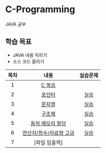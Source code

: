 # C-Programming
JAVA 공부

## 학습 목표
- JAVA 내용 익히기
- 소스 코드 올리기

| 목차 | 내용 | 실습문제 |
|:---:|:---:|:---:|
| 1 |  [C 복습](https://github.com/kyeong-hyeok/Study/tree/main/C/C%20%EB%B3%B5%EC%8A%B5) |
| 2 | [포인터](https://github.com/kyeong-hyeok/Study/tree/main/C/%ED%8F%AC%EC%9D%B8%ED%84%B0) | [실습](https://github.com/kyeong-hyeok/Study/blob/main/C/%ED%8F%AC%EC%9D%B8%ED%84%B0/9%EC%9E%A5%20%ED%8F%AC%EC%9D%B8%ED%84%B0-%EC%8B%A4%EC%8A%B5%EB%AC%B8%EC%A0%9C.pdf) |
| 3 | [문자열](https://github.com/kyeong-hyeok/Study/tree/main/C/%EB%AC%B8%EC%9E%90%EC%97%B4) | [실습](https://github.com/kyeong-hyeok/Study/blob/main/C/%EB%AC%B8%EC%9E%90%EC%97%B4/10%EC%9E%A5%20%EB%AC%B8%EC%9E%90%EC%97%B4-%EC%8B%A4%EC%8A%B5%EB%AC%B8%EC%A0%9C.pdf) |
| 4 | [구조체](https://github.com/kyeong-hyeok/Study/tree/main/C/%EA%B5%AC%EC%A1%B0%EC%B2%B4) | [실습](https://github.com/kyeong-hyeok/Study/blob/main/C/%EA%B5%AC%EC%A1%B0%EC%B2%B4/11%EC%9E%A5%20%EA%B5%AC%EC%A1%B0%EC%B2%B4-%EC%8B%A4%EC%8A%B5%EB%AC%B8%EC%A0%9C.pdf) |
| 5 | [동적 메모리 할당](https://github.com/kyeong-hyeok/Study/tree/main/C/%EB%8F%99%EC%A0%81%20%EB%A9%94%EB%AA%A8%EB%A6%AC%20%ED%95%A0%EB%8B%B9) | [실습](https://github.com/kyeong-hyeok/Study/blob/main/C/%EB%8F%99%EC%A0%81%20%EB%A9%94%EB%AA%A8%EB%A6%AC%20%ED%95%A0%EB%8B%B9/12%EC%9E%A5%20%EB%8F%99%EC%A0%81%20%EB%A9%94%EB%AA%A8%EB%A6%AC%20%ED%95%A0%EB%8B%B9-%EC%8B%A4%EC%8A%B5%EB%AC%B8%EC%A0%9C.pdf) |
| 6 | [연산자/함수/자료형 고급](https://github.com/kyeong-hyeok/Study/tree/main/C/%EC%97%B0%EC%82%B0%EC%9E%90,%ED%95%A8%EC%88%98,%EC%9E%90%EB%A3%8C%ED%98%95%20%EA%B3%A0%EA%B8%89) | [실습](https://github.com/kyeong-hyeok/Study/blob/main/C/%EC%97%B0%EC%82%B0%EC%9E%90%2C%ED%95%A8%EC%88%98%2C%EC%9E%90%EB%A3%8C%ED%98%95%20%EA%B3%A0%EA%B8%89/13%EC%9E%A5%20%EC%97%B0%EC%82%B0%EC%9E%90%ED%95%A8%EC%88%98%EC%9E%90%EB%A3%8C%ED%98%95%20%EA%B3%A0%EA%B8%89-%EC%8B%A4%EC%8A%B5%EB%AC%B8%EC%A0%9C.pdf) |
| 7 | [파일 입출력] |
